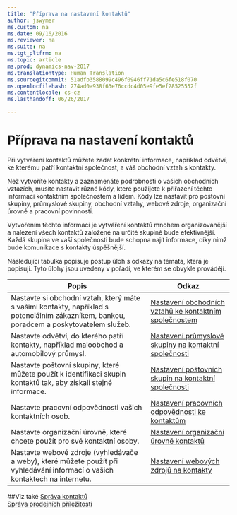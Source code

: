 ```yaml
---
title: "Příprava na nastavení kontaktů"
author: jswymer
ms.custom: na
ms.date: 09/16/2016
ms.reviewer: na
ms.suite: na
ms.tgt_pltfrm: na
ms.topic: article
ms.prod: dynamics-nav-2017
ms.translationtype: Human Translation
ms.sourcegitcommit: 51adfb3588099c496f0946ff71da5c6fe518f070
ms.openlocfilehash: 274ad0a938f63e76ccdc4d05e9fe5ef28525552f
ms.contentlocale: cs-cz
ms.lasthandoff: 06/26/2017

---
```

# <a name="prepare-for-setting-up-contacts"></a>Příprava na nastavení kontaktů
Při vytváření kontaktů můžete zadat konkrétní informace, například odvětví, ke kterému patří kontaktní společnost, a váš obchodní vztah s kontakty.

Než vytvoříte kontakty a zaznamenáte podrobnosti o vašich obchodních vztazích, musíte nastavit různé kódy, které použijete k přiřazení těchto informací kontaktním společnostem a lidem. Kódy lze nastavit pro poštovní skupiny, průmyslové skupiny, obchodní vztahy, webové zdroje, organizační úrovně a pracovní povinnosti.

Vytvořením těchto informací je vytváření kontaktů mnohem organizovanější a nalezení všech kontaktů založené na určité skupině bude efektivnější. Každá skupina ve vaší společnosti bude schopna najít informace, díky nimž bude komunikace s kontakty úspěšnější.

Následující tabulka popisuje postup úloh s odkazy na témata, která je popisují. Tyto úlohy jsou uvedeny v pořadí, ve kterém se obvykle provádějí.

|Popis |Odkaz |
|---|----|
|Nastavte si obchodní vztah, který máte s vašimi kontakty, například s potenciálním zákazníkem, bankou, poradcem a poskytovatelem služeb.|[Nastavení obchodních vztahů ke kontaktním společnostem](marketing-business-relations.md)|
|Nastavte odvětví, do kterého patří kontakty, například maloobchod a automobilový průmysl.|[Nastavení průmyslové skupiny na kontaktní společnosti](marketing-industry-groups.md)|
|Nastavte poštovní skupiny, které můžete použít k identifikaci skupin kontaktů tak, aby získali stejné informace.|[Nastavení poštovních skupin na kontaktní společnosti](marketing-mailing-groups.md)|
|Nastavte pracovní odpovědnosti vašich kontaktních osob.|[Nastavení pracovních odpovědnosti ke kontaktům](marketing-job-responsibilities.md)|
|Nastavte organizační úrovně, které chcete použít pro své kontaktní osoby.|[Nastavení organizační úrovně kontaktů](marketing-organizational-levels.md)|
|Nastavte webové zdroje (vyhledávače a weby), které můžete použít při vyhledávání informací o vašich kontaktech na internetu.|[Nastavení webových zdrojů na kontakty](marketing-web-sources.md)|

##<a name="see-also"></a>Viz také
[Správa kontaktů](marketing-contacts.md)  
[Správa prodejních příležitostí](marketing-manage-sales-opportunities.md)

